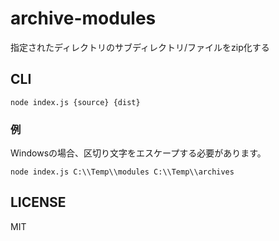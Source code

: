 # archive-modules

指定されたディレクトリのサブディレクトリ/ファイルをzip化する

## CLI

```
node index.js {source} {dist}
```

### 例

Windowsの場合、区切り文字をエスケープする必要があります。

```
node index.js C:\\Temp\\modules C:\\Temp\\archives
```

## LICENSE

MIT
